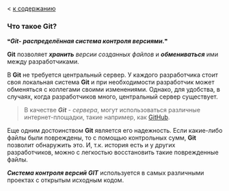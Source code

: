 < [к содержанию](./readme.md)
### Что такое Git?

&#10077;***Git- распределённая система контроля версиями.***&#10078;

**Git** позволяет ***хранить*** *версии созданных файлов* и ***обмениваться*** ими между разработчиками.

В **Git** не требуется  центральный сервер. У каждого разработчика стоит своя локальная система **Git** и при необходимости разработчик может обменяться с коллегами своими изменениями. Однако, для удобства, в случаях, когда разработчиков много, центральный сервер существует.

>В качестве ***Git** - сервера*, могут использоваться различные интернет-площадки, такие например, как [GitHub](https://github.com).

Еще одним достоинством **Git** является его надежность. Если какие-либо файлы были повреждены, то с помощью контрольных сумм, **Git** позволит обнаружить это. И, т.к. история есть и у других разработчиков, можно с легкостью восстановить такие поврежденные файлы.

***Система контроля версий GIT*** используется в самых различными проектах с открытым исходным кодом.